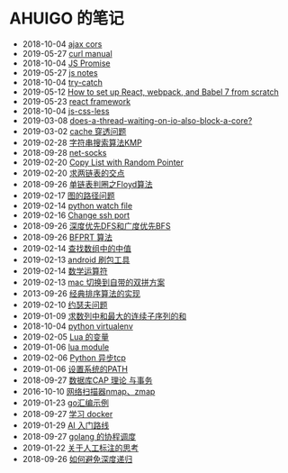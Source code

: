 # AHUIGO 的笔记
- 2018-10-04 [ajax cors](/b/ria/js-ajax-cors) 
- 2019-05-27 [curl manual](/b/c/ops-curl) 
- 2018-10-04 [JS Promise](/b/ria/js-promise) 
- 2019-05-27 [js notes](/b/ria/js-obj) 
- 2018-10-04 [try-catch](/b/ria/js-debug-exception) 
- 2019-05-12 [How to set up React, webpack, and Babel 7 from scratch](/b/ria/react-webpack-babel) 
- 2019-05-23 [react framework](/b/ria/react-framework) 
- 2018-10-04 [js-css-less](/b/ria/js-css-less) 
- 2019-03-08 [does-a-thread-waiting-on-io-also-block-a-core?](/b/py/py-async-cpu) 
- 2019-03-02 [cache 穿透问题](/b/db/redis-cache) 
- 2019-02-28 [字符串搜索算法KMP](/b/algorithm/algo-str-search) 
- 2018-09-28 [net-socks](/b/net/net-proxy-socks) 
- 2019-02-20 [Copy List with Random Pointer](/b/algorithm/list-copy) 
- 2019-02-20 [求两链表的交点](/b/algorithm/list-intersection) 
- 2018-09-26 [单链表判圈之Floyd算法](/b/algorithm/list-intersection-floyd) 
- 2019-02-17 [图的路径问题](/b/algorithm/graph-path) 
- 2019-02-14 [python watch file](/b/py/py-file-watch) 
- 2019-02-16 [Change ssh port](/b/net/net-ssh-port) 
- 2018-09-26 [深度优先DFS和广度优先BFS](/b/algorithm/graph-dfs-bfs) 
- 2018-09-26 [BFPRT 算法](/b/algorithm/sort-topk) 
- 2019-02-14 [查找数组中的中值](/b/algorithm/sort-topk-kth) 
- 2019-02-13 [android 刷包工具](/b/net/net-sniffer-android) 
- 2019-02-14 [数学运算符](/b/math/math-num-operator) 
- 2019-02-13 [mac 切换到自带的双拼方案](/b/mac/mac-inputmethod-pinyin) 
- 2013-09-26 [经典排序算法的实现](/b/algorithm/sort) 
- 2019-02-10 [约瑟夫问题](/b/algorithm/algo-dp-josephus-problem) 
- 2019-01-09 [求数列中和最大的连续子序列的和](/b/algorithm/algo-dp-array-max-consecutive-sub) 
- 2018-10-04 [python virtualenv](/b/py/py-test-virtualenv) 
- 2019-02-05 [Lua 的变量](/b/arch/lua-var) 
- 2019-01-06 [lua module](/b/arch/lua-module) 
- 2019-02-06 [Python 异步tcp](/b/py/py-asyncio-http) 
- 2019-01-06 [设置系统的PATH](/b/c/ops-path) 
- 2018-09-27 [数据库CAP 理论 与事务](/b/arch/arch-cap) 
- 2016-10-10 [网络扫描器nmap、zmap](/b/net/net-nmap-zmap) 
- 2019-01-23 [go汇编示例](/b/go/go-asm) 
- 2018-09-27 [学习 docker](/b/arch/arch-docker) 
- 2019-01-29 [AI 入门路线](/b/ai/ai-book) 
- 2018-09-27 [golang 的协程调度](/b/go/18.go-routines-inner) 
- 2019-01-22 [关于人工标注的思考](/b/code/code-manual-annotation) 
- 2018-09-26 [如何避免深度递归](/b/algorithm/3.algo-self-call) 
